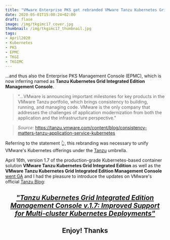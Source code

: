 ```yaml
---
title: "VMware Enterprise PKS got rebranded VMware Tanzu Kubernetes Grid Integrated Edition"
date: 2020-05-01T15:00:24+02:00
draft: flase
image: /img/tkgimc17_cover.jpg
thumbnail: /img/tkgimc17_thumbnail.jpg
tags:
- April2020
- Kubernetes
- PKS
- EPMC
- TKGI
- TKGIMC
---
```


...and thus also the Enterprise PKS Management Console (EPMC), which is now inferring named as **Tanzu Kubernetes Grid Integrated Edition Management Console**.

> "...VMware is announcing important milestones for key products in the VMware Tanzu portfolio, which brings consistency to building, running, and managing code. VMware is the only company that addresses the challenges of application modernization from both the application and the infrastructure perspective."

> *Source:* https://tanzu.vmware.com/content/blog/consistency-matters-tanzu-application-service-kubernetes

Referring to the statement :point_up_2:, this rebranding was necessary to unify VMware's Kubernetes offerings under the <a href="https://tanzu.vmware.com/tanzu" target="_blank">Tanzu</a> umbrella.

April 16th, version 1.7 of the production-grade Kubernetes-based container solution **VMware Tanzu Kubernetes Grid Integrated Edition** as well as the **VMware Tanzu Kubernetes Grid Integrated Edition Management Console** <a href="https://docs.vmware.com/en/VMware-Enterprise-PKS/1.7/rn/VMware-Enterprise-PKS-17-Release-Notes.html" target="_blank">went GA</a> and I had the pleasure to introduce the updates on VMware's official <a href="https://tanzu.vmware.com/blog" target="_blank">Tanzu Blog</a>:

## <center><a href="https://tanzu.vmware.com/content/blog/tanzu-kubernetes-grid-integrated-edition-management-console-v-1-7-improved-support-for-multi-cluster-kubernetes-deployments" target="_blank">*"Tanzu Kubernetes Grid Integrated Edition Management Console v.1.7: Improved Support for Multi-cluster Kubernetes Deployments"*</a></center>

## <center>**Enjoy! Thanks**</center>